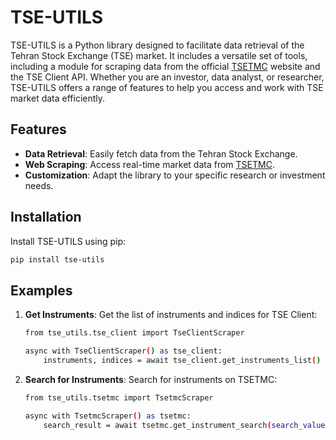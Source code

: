 # TSE-UTILS

TSE-UTILS is a Python library designed to facilitate data retrieval of the Tehran Stock Exchange (TSE) market. It includes a versatile set of tools, including a module for scraping data from the official [TSETMC](http://www.tsetmc.com) website and the TSE Client API. Whether you are an investor, data analyst, or researcher, TSE-UTILS offers a range of features to help you access and work with TSE market data efficiently.

## Features

- **Data Retrieval**: Easily fetch data from the Tehran Stock Exchange.
- **Web Scraping**: Access real-time market data from [TSETMC](http://www.tsetmc.com).
- **Customization**: Adapt the library to your specific research or investment needs.

## Installation

Install TSE-UTILS using pip:

   ```bash
   pip install tse-utils
   ```
## Examples

1. **Get Instruments**: Get the list of instruments and indices for TSE Client:

    ```bash
    from tse_utils.tse_client import TseClientScraper

    async with TseClientScraper() as tse_client:
        instruments, indices = await tse_client.get_instruments_list()
    ```

2. **Search for Instruments**: Search for instruments on TSETMC:

    ```bash
    from tse_utils.tsetmc import TsetmcScraper

    async with TsetmcScraper() as tsetmc:
        search_result = await tsetmc.get_instrument_search(search_value="فولاد")
    ```
